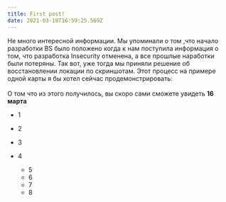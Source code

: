 ```yaml
---
title: First post!
date: 2021-03-18T16:59:25.569Z
---
```

Не много интересной информации. Мы упоминали о том ,что начало разработки BS было положено когда к нам поступила информация о том, что разработка Insecurity отменена, а все прошлые наработки были потеряны. Так вот, уже тогда мы приняли решение об восстановлении локации по скриншотам. Этот процесс на примере одной карты я бы хотел сейчас продемонстрировать:\
\
О том что из этого получилось, вы скоро сами сможете увидеть **16 марта**

* 1
* 2
* 3
* 4



  * 5
  * 6
  * 7
  * 8